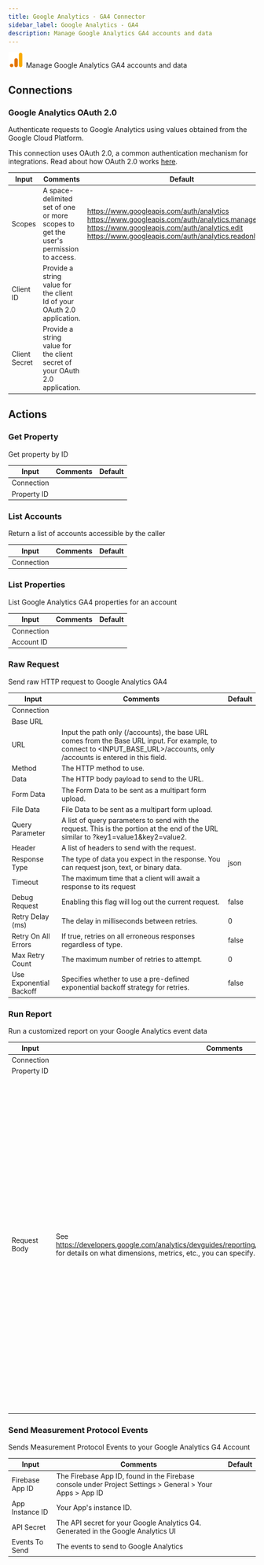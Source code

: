 ```yaml
---
title: Google Analytics - GA4 Connector
sidebar_label: Google Analytics - GA4
description: Manage Google Analytics GA4 accounts and data
---
```


![Google Analytics - GA4](./assets/google-analytics-ga4.png#connector-icon)
Manage Google Analytics GA4 accounts and data

## Connections

### Google Analytics OAuth 2.0

Authenticate requests to Google Analytics using values obtained from the Google Cloud Platform.

This connection uses OAuth 2.0, a common authentication mechanism for integrations.
Read about how OAuth 2.0 works [here](../oauth2.md).

| Input         | Comments                                                                            | Default                                                                                                                                                                                            |
| ------------- | ----------------------------------------------------------------------------------- | -------------------------------------------------------------------------------------------------------------------------------------------------------------------------------------------------- |
| Scopes        | A space-delimited set of one or more scopes to get the user's permission to access. | https://www.googleapis.com/auth/analytics https://www.googleapis.com/auth/analytics.manage.users https://www.googleapis.com/auth/analytics.edit https://www.googleapis.com/auth/analytics.readonly |
| Client ID     | Provide a string value for the client Id of your OAuth 2.0 application.             |                                                                                                                                                                                                    |
| Client Secret | Provide a string value for the client secret of your OAuth 2.0 application.         |                                                                                                                                                                                                    |

## Actions

### Get Property

Get property by ID

| Input       | Comments | Default |
| ----------- | -------- | ------- |
| Connection  |          |         |
| Property ID |          |         |

### List Accounts

Return a list of accounts accessible by the caller

| Input      | Comments | Default |
| ---------- | -------- | ------- |
| Connection |          |         |

### List Properties

List Google Analytics GA4 properties for an account

| Input      | Comments | Default |
| ---------- | -------- | ------- |
| Connection |          |         |
| Account ID |          |         |

### Raw Request

Send raw HTTP request to Google Analytics GA4

| Input                   | Comments                                                                                                                                                                    | Default |
| ----------------------- | --------------------------------------------------------------------------------------------------------------------------------------------------------------------------- | ------- |
| Connection              |                                                                                                                                                                             |         |
| Base URL                |                                                                                                                                                                             |         |
| URL                     | Input the path only (/accounts), the base URL comes from the Base URL input. For example, to connect to <INPUT_BASE_URL>/accounts, only /accounts is entered in this field. |         |
| Method                  | The HTTP method to use.                                                                                                                                                     |         |
| Data                    | The HTTP body payload to send to the URL.                                                                                                                                   |         |
| Form Data               | The Form Data to be sent as a multipart form upload.                                                                                                                        |         |
| File Data               | File Data to be sent as a multipart form upload.                                                                                                                            |         |
| Query Parameter         | A list of query parameters to send with the request. This is the portion at the end of the URL similar to ?key1=value1&key2=value2.                                         |         |
| Header                  | A list of headers to send with the request.                                                                                                                                 |         |
| Response Type           | The type of data you expect in the response. You can request json, text, or binary data.                                                                                    | json    |
| Timeout                 | The maximum time that a client will await a response to its request                                                                                                         |         |
| Debug Request           | Enabling this flag will log out the current request.                                                                                                                        | false   |
| Retry Delay (ms)        | The delay in milliseconds between retries.                                                                                                                                  | 0       |
| Retry On All Errors     | If true, retries on all erroneous responses regardless of type.                                                                                                             | false   |
| Max Retry Count         | The maximum number of retries to attempt.                                                                                                                                   | 0       |
| Use Exponential Backoff | Specifies whether to use a pre-defined exponential backoff strategy for retries.                                                                                            | false   |

### Run Report

Run a customized report on your Google Analytics event data

| Input        | Comments                                                                                                                                                                 | Default                                                                                                                                                                                                                                                                                                                                                                                                                                                                   |
| ------------ | ------------------------------------------------------------------------------------------------------------------------------------------------------------------------ | ------------------------------------------------------------------------------------------------------------------------------------------------------------------------------------------------------------------------------------------------------------------------------------------------------------------------------------------------------------------------------------------------------------------------------------------------------------------------- |
| Connection   |                                                                                                                                                                          |                                                                                                                                                                                                                                                                                                                                                                                                                                                                           |
| Property ID  |                                                                                                                                                                          |                                                                                                                                                                                                                                                                                                                                                                                                                                                                           |
| Request Body | See https://developers.google.com/analytics/devguides/reporting/data/v1/rest/v1beta/properties/runReport for details on what dimensions, metrics, etc., you can specify. | <code>{<br /> "dimensions": [<br /> {<br /> "name": "pageTitle"<br /> }<br /> ],<br /> "metrics": [<br /> {<br /> "name": "sessions"<br /> }<br /> ],<br /> "dateRanges": [<br /> {<br /> "startDate": "7daysAgo",<br /> "endDate": "yesterday"<br /> }<br /> ],<br /> "dimensionFilter": {<br /> "notExpression": {<br /> "filter": {<br /> "fieldName": "pageTitle",<br /> "stringFilter": {<br /> "value": "My Homepage"<br /> }<br /> }<br /> }<br /> }<br />}</code> |

### Send Measurement Protocol Events

Sends Measurement Protocol Events to your Google Analytics G4 Account

| Input           | Comments                                                                                                 | Default |
| --------------- | -------------------------------------------------------------------------------------------------------- | ------- |
| Firebase App ID | The Firebase App ID, found in the Firebase console under Project Settings > General > Your Apps > App ID |         |
| App Instance ID | Your App's instance ID.                                                                                  |         |
| API Secret      | The API secret for your Google Analytics G4. Generated in the Google Analytics UI                        |         |
| Events To Send  | The events to send to Google Analytics                                                                   |         |
